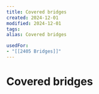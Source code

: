 ```yaml
---
title: Covered bridges
created: 2024-12-01
modified: 2024-12-01
tags: 
alias: Covered bridges

usedFor:
- "[[2405 Bridges]]"
---
```

# Covered bridges
